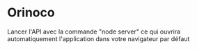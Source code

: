 # Orinoco #

Lancer l'API avec la commande "node server" ce qui ouvrira automatiquement l'application dans votre navigateur par défaut